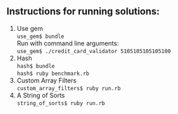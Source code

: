 ## Instructions for running solutions:

1. Use gem <br/>
`use_gem$ bundle` <br/>
Run with command line arguments: <br/>
`use_gem$ ./credit_card_validator 5105105105105100`
2. Hash <br/>
`hash$ bundle` <br/>
`hash$ ruby benchmark.rb`
3. Custom Array Filters <br/>
`custom_array_filters$ ruby run.rb`
4. A String of Sorts <br/>
`string_of_sorts$ ruby run.rb`
